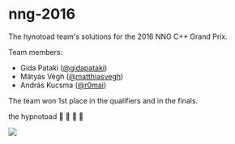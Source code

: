 # nng-2016

The hynotoad team's solutions for the 2016 NNG C++ Grand Prix.

Team members:
* Gida Pataki ([@gidapataki](https://github.com/gidapataki))
* Mátyás Végh ([@matthiasvegh](https://github.com/matthiasvegh))
* András Kucsma ([@r0mai](https://github.com/r0mai))

The team won 1st place in the qualifiers and in the finals.

the hypnotoad :clap: :clap: :clap: :clap:

[![](https://img.youtube.com/vi/64Qq31ucGy0/0.jpg)](https://www.youtube.com/watch?v=64Qq31ucGy0)
